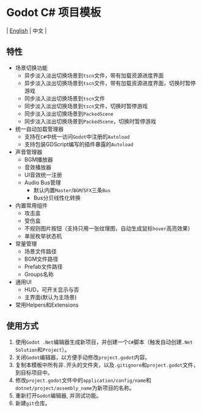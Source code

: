 ﻿# Godot C# 项目模板 
| [English](https://github.com/cuppar/godotnettemplate?tab=readme-ov-file#godot-c-project-template) | 中文 |

## 特性

- 场景切换功能
  - 异步淡入淡出切换场景到`tscn`文件，带有加载资源进度界面
  - 异步淡入淡出切换场景到`tscn`文件，带有加载资源进度界面，切换时暂停游戏
  - 同步淡入淡出切换场景到`tscn`文件
  - 同步淡入淡出切换场景到`tscn`文件，切换时暂停游戏
  - 同步淡入淡出切换场景到`PackedScene`
  - 同步淡入淡出切换场景到`PackedScene`，切换时暂停游戏
- 统一自动加载管理器
  - 支持在`C#`中统一访问`Godot`中注册的`Autoload`
  - 支持包装GDScript编写的插件暴露的`Autoload`
- 声音管理器
  - BGM播放器
  - 音效播放器
  - UI音效统一注册
  - Audio Bus管理
    - 默认内置`Master`/`BGM`/`SFX`三条`Bus`
    - Bus分贝线性化转换
- 内置常用组件
  - 攻击盒
  - 受伤盒
  - 不规则图片按钮（支持只用一张纹理图，自动生成鼠标`hover`高亮效果）
  - 单层枚举状态机
- 常量管理
  - 场景文件路径
  - BGM文件路径
  - Prefab文件路径
  - Groups名称
- 通用UI
  - HUD，可开关显示与否
  - 主界面(默认为主场景)
- 常用Helpers和Extensions


## 使用方式

1. 使用`Godot .Net`编辑器生成新项目，并创建一个`C#`脚本（触发自动创建`.Net` `Solution`和`Project`）。
2. 关闭`Godot`编辑器，以方便手动修改`project.godot`内容。
3. 复制本模板中所有非`.`开头的文件夹，以及`.gitignore`和`project.godot`文件，到目标项目中。
4. 修改`project.godot`文件中的`application/config/name`和`dotnet/project/assembly_name`为新项目的名称。
5. 重新打开`Godot`编辑器, 并测试功能。
6. 新建`git`仓库。